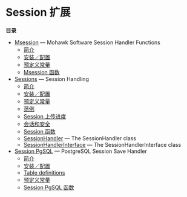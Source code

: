 Session 扩展
============

**目录**

-   [Msession](/book/msession.html) — Mohawk Software Session Handler
    Functions
    -   [简介](/intro/msession.html)
    -   [安装／配置](/msession/setup.html)
    -   [预定义常量](/msession/constants.html)
    -   [Msession 函数](/ref/msession.html)
-   [Sessions](/book/session.html) — Session Handling
    -   [简介](/intro/session.html)
    -   [安装／配置](/session/setup.html)
    -   [预定义常量](/session/constants.html)
    -   [范例](/session/examples.html)
    -   [Session 上传进度](/session/upload-progress.html)
    -   [会话和安全](/session/security.html)
    -   [Session 函数](/ref/session.html)
    -   [SessionHandler](/class/sessionhandler.html) — The
        SessionHandler class
    -   [SessionHandlerInterface](/class/sessionhandlerinterface.html) —
        The SessionHandlerInterface class
-   [Session PgSQL](/book/session-pgsql.html) — PostgreSQL Session Save
    Handler
    -   [简介](/intro/session-pgsql.html)
    -   [安装／配置](/session-pgsql/setup.html)
    -   [Table definitions](/session-pgsql/tables.html)
    -   [预定义常量](/session-pgsql/constants.html)
    -   [Session PgSQL 函数](/ref/session-pgsql.html)
